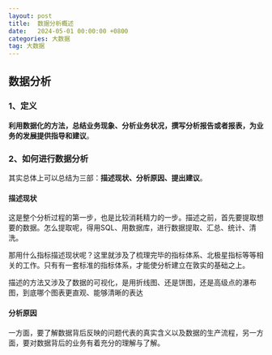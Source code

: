 ```yaml
---
layout: post
title:  数据分析概述
date:   2024-05-01 00:00:00 +0800
categories: 大数据
tag: 大数据
---
```






## 数据分析

### 1、定义

**利用数据化的方法，总结业务现象、分析业务状况，撰写分析报告或者报表，为业务的发展提供指导和建议**。



### 2、如何进行数据分析

其实总体上可以总结为三部：**描述现状、分析原因、提出建议**。

#### 描述现状

这是整个分析过程的第一步，也是比较消耗精力的一步。描述之前，首先要提取想要的数据。怎么提取呢，得用SQL、用数据库，进行数据提取、汇总、统计、清洗。

那用什么指标描述现状呢？这里就涉及了梳理完毕的指标体系、北极星指标等等相关的工作。只有有一套标准的指标体系，才能使分析建立在敦实的基础之上。

描述的方法又涉及了数据的可视化，是用折线图、还是饼图，还是高级点的瀑布图，到底哪个图表更直观、能够清晰的表达

#### 分析原因

一方面，要了解数据背后反映的问题代表的真实含义以及数据的生产流程，另一方面，要对数据背后的业务有着充分的理解与了解。
